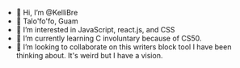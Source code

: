 - 👋 Hi, I’m @KelliBre
- 🌺 Talo'fo'fo, Guam
- 👀 I’m interested in JavaScript, react.js, and CSS
- 🌱 I’m currently learning C involuntary because of CS50.
- 💞️ I’m looking to collaborate on this writers block tool I have been thinking about. It's weird but I have a vision.


<!---
KelliBre/KelliBre is a ✨ special ✨ repository because its `README.md` (this file) appears on your GitHub profile.
You can click the Preview link to take a look at your changes.
--->
